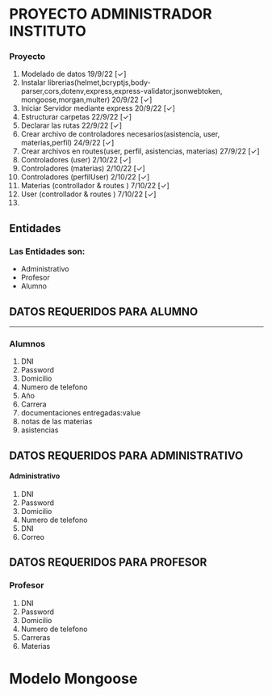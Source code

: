    
# PROYECTO ADMINISTRADOR INSTITUTO 
### **Proyecto**
    
1. Modelado de datos 19/9/22 [✓]
2. Instalar librerias(helmet,bcryptjs,body-parser,cors,dotenv,express,express-validator,jsonwebtoken, mongoose,morgan,multer) 20/9/22 [✓]
3. Iniciar Servidor mediante express 20/9/22 [✓]
4. Estructurar carpetas 22/9/22 [✓]
5. Declarar las rutas 22/9/22 [✓] 
6. Crear archivo de controladores necesarios(asistencia, user, materias,perfil) 24/9/22 [✓]  
7. Crear archivos en routes(user, perfil, asistencias, materias) 27/9/22 [✓]
8. Controladores (user) 2/10/22 [✓]
9. Controladores (materias) 2/10/22 [✓]
10. Controladores (perfilUser) 2/10/22 [✓]
10. Materias (controllador & routes ) 7/10/22 [✓]
11. User     (controllador & routes ) 7/10/22 [✓]
12. 

## Entidades
### **Las Entidades son:**
- Administrativo
- Profesor
- Alumno

## DATOS REQUERIDOS PARA ALUMNO
---
### **Alumnos**
1. DNI 
2. Password
3. Domicilio
4. Numero de telefono
5. Año
6. Carrera
7. documentaciones entregadas:value
8. notas de las materias
9. asistencias



## DATOS REQUERIDOS PARA ADMINISTRATIVO

#### **Administrativo**
1. DNI 
2. Password
3. Domicilio
4. Numero de telefono
5. DNI 
6. Correo


## DATOS REQUERIDOS PARA PROFESOR

### **Profesor**
1. DNI 
2. Password
3. Domicilio
4. Numero de telefono
5. Carreras
6. Materias

# **Modelo Mongoose**
